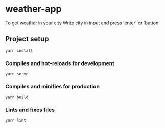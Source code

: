 # weather-app
To get weather in your city
Write city in input and press 'enter' or 'button'

## Project setup
```
yarn install
```
### Compiles and hot-reloads for development
```
yarn serve
```
### Compiles and minifies for production
```
yarn build
```
### Lints and fixes files
```
yarn lint
```
